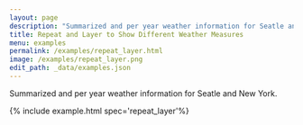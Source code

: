 ```yaml
---
layout: page
description: "Summarized and per year weather information for Seatle and New York."
title: Repeat and Layer to Show Different Weather Measures
menu: examples
permalink: /examples/repeat_layer.html
image: /examples/repeat_layer.png
edit_path: _data/examples.json
---
```


Summarized and per year weather information for Seatle and New York.

{% include example.html spec='repeat_layer'%}
